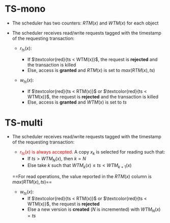 # TS-mono

- The scheduler has two counters: $RTM(x)$ and $WTM(x)$ for each object
- The scheduler receives read/write requests tagged with the timestamp of the requesting transaction:

  - $r_{ts}(x)$:
    - If $\textcolor{red}{ts < WTM(x)}$, the request is **rejected** and the transaction is killed
    - Else, access is **granted** and $RTM(x)$ is set to $max(RTM(x), ts)$

  - $w_{ts}(x)$:
    - If $\textcolor{red}{ts < RTM(x)}$ or $\textcolor{red}{ts < WTM(x)}$, the request is **rejected** and the transaction is killed
    - Else, access is **granted** and $WTM(x)$ is set to $ts$



# TS-multi

* The scheduler receives read/write requests tagged with the timestamp of the requesting transaction:

	* <font color=red>$r_{ts}(x)$ is always accepted.</font> A copy $x_k$ is selected for reading such that:
		- If $ts > WTM_N(x)$, then $k = N$
		- Else take $k$ such that $WTM_k(x) \leq ts < WTM_{k+1}(x)$

	==For read operations, the value reported in the $RTM(x)$ column is $max(RTM(x), ts)$==

	- $w_{ts}(x)$:
	  - If $\textcolor{red}{ts < RTM(x)}$ or $\textcolor{red}{ts < WTM(x)}$, the request is **rejected**
	  - Else a new version is **created** ($N$ is incremented) with $WTM_N(x) = ts$